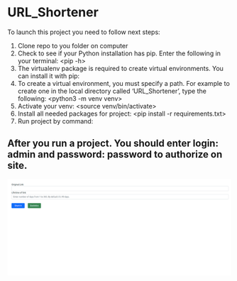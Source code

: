 # URL_Shortener

To launch this project you need to follow next steps:

1. Clone repo to you folder on computer
2. Check to see if your Python installation has pip. Enter the following in your terminal:
    <pip -h>
3. The virtualenv package is required to create virtual environments. You can install it with pip:
    <pip install virtualenv>
4. To create a virtual environment, you must specify a path. For example to create one in the local directory called ‘URL_Shortener’, type the following:
    <python3 -m venv venv>
5. Activate your venv: <source venv/bin/activate>
6. Install all needed packages for project:
    <pip install -r requirements.txt>
7. Run project by command:
    <flask run>


## After you run a project. You should enter login: admin and password: password to authorize on site.
![Main page](https://github.com/aKondratyuk/URL_Shortener/blob/main/images/MainPage.png)
